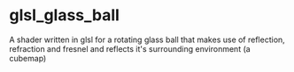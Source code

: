 # glsl_glass_ball

A shader written in glsl for a rotating glass ball that makes use of reflection, refraction and fresnel and reflects it's surrounding environment (a cubemap)

